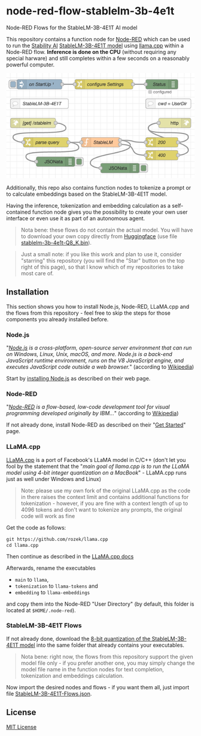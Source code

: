 # node-red-flow-stablelm-3b-4e1t

Node-RED Flows for the StableLM-3B-4E1T AI model

This repository contains a function node for [Node-RED](https://nodered.org/) which can be used to run the [Stability AI](https://huggingface.co/stabilityai) [StableLM-3B-4E1T model](https://huggingface.co/stabilityai/stablelm-3b-4e1t) using [llama.cpp](https://github.com/rozek/llama.cpp) within a Node-RED flow. **Inference is done on the CPU** (without requiring any special harware) and still completes within a few seconds on a reasonably powerful computer.

![StableLM-3B-4E1T Text Completion Flow](./StableLM-3B-4E1T-Completion-Flow.png)

Additionally, this repo also contains function nodes to tokenize a prompt or to calculate embeddings based on the StableLM-3B-4E1T model.

Having the inference, tokenization and embedding calculation as a self-contained function node gives you the possibility to create your own user interface or even use it as part of an autonomous agent.

> Nota bene: these flows do not contain the actual model. You will have to download your own copy directly from [Huggingface](https://huggingface.co/rozek/StableLM-3B-4E1T_GGUF) (use file [stablelm-3b-4e1t-Q8_K.bin](https://huggingface.co/rozek/StableLM-3B-4E1T_GGUF/blob/main/stablelm-3b-4e1t-Q8_K.bin)).

> Just a small note: if you like this work and plan to use it, consider "starring" this repository (you will find the "Star" button on the top right of this page), so that I know which of my repositories to take most care of.

## Installation ##

This section shows you how to install Node.js, Node-RED, LLaMA.cpp and the flows from this repository - feel free to skip the steps for those components you already installed before.

### Node.js ###

"_[Node.js](https://nodejs.org/en) is a cross-platform, open-source server environment that can run on Windows, Linux, Unix, macOS, and more. Node.js is a back-end JavaScript runtime environment, runs on the V8 JavaScript engine, and executes JavaScript code outside a web browser._" (according to [Wikipedia](https://en.wikipedia.org/wiki/Node.js))

Start by [installing Node.js](https://nodejs.org/en) as described on their web page.

### Node-RED ###

"_[Node-RED](https://nodered.org/) is a flow-based, low-code development tool for visual programming developed originally by IBM..._" (according to [Wikipedia](https://en.wikipedia.org/wiki/Node-RED))

If not already done, install Node-RED as described on their "[Get Started](https://nodered.org/#get-started)" page.

### LLaMA.cpp ###

[LLaMA.cpp](https://github.com/ggerganov/llama.cpp) is a port of Facebook's LLaMA model in C/C++ (don't let you fool by the statement that the "_main goal of llama.cpp is to run the LLaMA model using 4-bit integer quantization on a MacBook_" - LLaMA.cpp runs just as well under Windows and Linux)

> Note: please use my own fork of the original LLaMA.cpp as the code in there raises the context limit and contains additional functions for tokenization - however, if you are fine with a context length of up to 4096 tokens and don't want to tokenize any prompts, the original code will work as fine

Get the code as follows:

```
git https://github.com/rozek/llama.cpp
cd llama.cpp
```

Then continue as described in the [LLaMA.cpp docs](https://github.com/rozek/llama.cpp#build)

Afterwards, rename the executables

* `main` to `llama`,
* `tokenization` to `llama-tokens` and
* `embedding` to `llama-embeddings`

and copy them into the Node-RED "User Directory" (by default, this folder is located at `$HOME/.node-red`).

### StableLM-3B-4E1T Flows ###

If not already done, download the [8-bit quantization of the StableLM-3B-4E1T model](https://huggingface.co/rozek/StableLM-3B-4E1T_GGUF/blob/main/stablelm-3b-4e1t-Q8_K.bin) into the same folder that already contains your executables.

> Nota bene: right now, the flows from this repository support the given model file only - if you prefer another one, you may simply change the model file name in the function nodes for text completion, tokenization and embeddings calculation.

Now import the desired nodes and flows - if you want them all, just import file [StableLM-3B-4E1T-Flows.json](https://raw.githubusercontent.com/rozek/node-red-flow-stablelm-3b-4e1t/master/StableLM-3B-4E1T-Flows.json).


## License ##

[MIT License](LICENSE.md)
